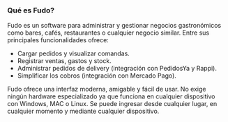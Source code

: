 ### Qué es Fudo?

Fudo es un software para administrar y gestionar negocios gastronómicos como bares, cafés, restaurantes o cualquier negocio similar. Entre sus principales funcionalidades ofrece:
- Cargar pedidos y visualizar comandas.
- Registrar ventas, gastos y stock.
- Administrar pedidos de delivery (integración con PedidosYa y Rappi).
- Simplificar los cobros (integración con Mercado Pago).

Fudo ofrece una interfaz moderna, amigable y fácil de usar. No exige ningún hardware especializado ya que funciona en cualquier dispositivo con Windows, MAC o Linux. Se puede ingresar desde cualquier lugar, en cualquier momento y mediante cualquier dispositivo.
